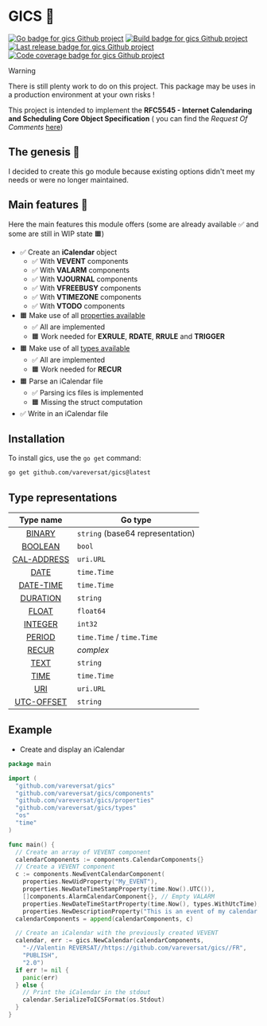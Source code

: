 # GICS 📅

[![Go badge for gics Github project](https://img.shields.io/badge/go-white?logo=go&style=for-the-badge)](https://go.dev)
[![Build badge for gics Github project](https://img.shields.io/github/actions/workflow/status/vareversat/gics/push.default.yaml?logo=github&style=for-the-badge)](https://github.com/vareversat/gics/actions)
[![Last release badge for gics Github project](https://img.shields.io/github/v/tag/vareversat/gics?label=version&logo=git&logoColor=white&style=for-the-badge)](https://github.com/vareversat/gics/releases)
[![Code coverage badge for gics Github project](https://img.shields.io/codecov/c/github/vareversat/gics?logo=codecov&style=for-the-badge&token=ES462W8D70)](https://codecov.io/gh/vareversat/gics/)

> [!WARNING]
> There is still plenty work to do on this project. This package may be uses in a production environment at your own
> risks !

This project is intended to implement the **RFC5545 - Internet Calendaring and Scheduling Core Object Specification** (
you can find the *Request Of Comments* [here](https://datatracker.ietf.org/doc/html/rfc5545))

## The genesis 🧠

I decided to create this go module because existing options didn't meet my needs or were no longer maintained.

## Main features 🚀

Here the main features this module offers (some are already available ✅ and some are still in WIP state 🟧)

- ✅ Create an **iCalendar** object
  - ✅ With **VEVENT** components
  - ✅ With **VALARM** components
  - ✅ With **VJOURNAL** components
  - ✅ With **VFREEBUSY** components
  - ✅ With **VTIMEZONE** components
  - ✅ With **VTODO** components
- 🟧 Make use of all [properties available](https://datatracker.ietf.org/doc/html/rfc5545#section-3.2)
  - ✅ All are implemented
  - 🟧 Work needed for **EXRULE**, **RDATE**, **RRULE** and **TRIGGER**
- 🟧 Make use of all [types available](https://datatracker.ietf.org/doc/html/rfc5545#section-3.3)
  - ✅ All are implemented
  - 🟧 Work needed for **RECUR**
- 🟧 Parse an iCalendar file
  - ✅ Parsing ics files is implemented
  - 🟧 Missing the struct computation
- ✅ Write in an iCalendar file

## Installation

To install gics, use the `go get` command:

```sh
go get github.com/vareversat/gics@latest
```

## Type representations

|                                 Type name                                  | Go type                          |
|:--------------------------------------------------------------------------:|----------------------------------|
|   [BINARY](https://datatracker.ietf.org/doc/html/rfc5545#section-3.3.1)    | `string` (base64 representation) |
|   [BOOLEAN](https://datatracker.ietf.org/doc/html/rfc5545#section-3.3.2)   | `bool`                           |
| [CAL-ADDRESS](https://datatracker.ietf.org/doc/html/rfc5545#section-3.3.3) | `uri.URL`                        |
|    [DATE](https://datatracker.ietf.org/doc/html/rfc5545#section-3.3.4)     | `time.Time`                      |
|  [DATE-TIME](https://datatracker.ietf.org/doc/html/rfc5545#section-3.3.5)  | `time.Time`                      |
|  [DURATION](https://datatracker.ietf.org/doc/html/rfc5545#section-3.3.6)   | `string`                         |
|    [FLOAT](https://datatracker.ietf.org/doc/html/rfc5545#section-3.3.7)    | `float64`                        |
|   [INTEGER](https://datatracker.ietf.org/doc/html/rfc5545#section-3.3.8)   | `int32`                          |
|   [PERIOD](https://datatracker.ietf.org/doc/html/rfc5545#section-3.3.9)    | `time.Time` / `time.Time`        |
|   [RECUR](https://datatracker.ietf.org/doc/html/rfc5545#section-3.3.10)    | *complex*                        |
|    [TEXT](https://datatracker.ietf.org/doc/html/rfc5545#section-3.3.11)    | `string`                         |
|    [TIME](https://datatracker.ietf.org/doc/html/rfc5545#section-3.3.12)    | `time.Time`                      |
|    [URI](https://datatracker.ietf.org/doc/html/rfc5545#section-3.3.13)     | `uri.URL`                        |
| [UTC-OFFSET](https://datatracker.ietf.org/doc/html/rfc5545#section-3.3.14) | `string`                         |

## Example

- Create and display an iCalendar

```go
package main

import (
  "github.com/vareversat/gics"
  "github.com/vareversat/gics/components"
  "github.com/vareversat/gics/properties"
  "github.com/vareversat/gics/types"
  "os"
  "time"
)

func main() {
  // Create an array of VEVENT component
  calendarComponents := components.CalendarComponents{}
  // Create a VEVENT component
  c := components.NewEventCalendarComponent(
    properties.NewUidProperty("My_EVENT"),
    properties.NewDateTimeStampProperty(time.Now().UTC()),
    []components.AlarmCalendarComponent{}, // Empty VALARM
    properties.NewDateTimeStartProperty(time.Now(), types.WithUtcTime),
    properties.NewDescriptionProperty("This is an event of my calendar !"))
  calendarComponents = append(calendarComponents, c)

  // Create an iCalendar with the previously created VEVENT
  calendar, err := gics.NewCalendar(calendarComponents,
    "-//Valentin REVERSAT//https://github.com/vareversat/gics//FR",
    "PUBLISH",
    "2.0")
  if err != nil {
    panic(err)
  } else {
    // Print the iCalendar in the stdout
    calendar.SerializeToICSFormat(os.Stdout)
  }
}

```
